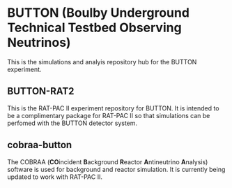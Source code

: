 # BUTTON (**B**oulby **U**nderground **T**echnical **T**estbed **O**bserving **N**eutrinos)

This is the simulations and analyis repository hub for the BUTTON experiment.

## BUTTON-RAT2
This is the RAT-PAC II experiment repository for BUTTON. It is intended to be a complimentary package for RAT-PAC II so that simulations can be perfomed with the BUTTON detector system. 

## cobraa-button
The COBRAA (**CO**incident **B**ackground **R**eactor **A**ntineutrino **A**nalysis) software is used for background and reactor simulation. It is currently being updated to work with RAT-PAC II. 


